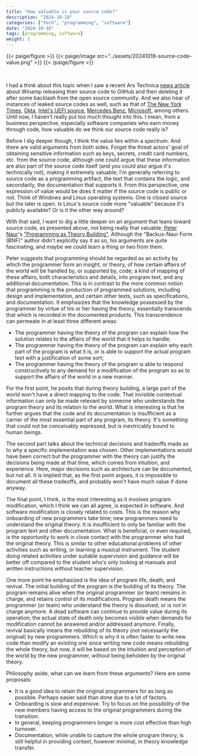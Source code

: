 ```yaml
---
title: "How valuable is your source code?"
description: "2024-10-18"
categories: ["tech", "programming", "software"]
date: "2024-10-18"
tags: [programming, software]
weight: 1
---
```

{{< paige/figure >}}
{{< paige/image src="../assets/20241018-source-code-value.png" >}}
{{< /paige/figure >}}

<br>

I had a think about this topic when I saw a recent Ars Technica [news article](https://arstechnica.com/gadgets/2024/10/winamp-really-whips-open-source-coders-into-frenzy-with-its-source-release/) about Winamp releasing their source code to GitHub and then deleting it after some backlash from the open source community. And we also hear of instances of leaked source codes as well, such as that of [The New York Times](https://www.securityweek.com/new-york-times-responds-to-source-code-leak/), [Okta](https://thehackernews.com/2022/12/hackers-breach-oktas-github.html), [Intel's UEFI source](https://www.securityweek.com/intel-confirms-uefi-source-code-leak-security-experts-raise-concerns/), [Mercedes Benz](https://www.securityweek.com/leaked-github-token-exposed-mercedes-source-code/), [Microsoft](https://www.bleepingcomputer.com/news/microsoft/lapsus-hackers-leak-37gb-of-microsofts-alleged-source-code/), among others. Until now, I haven't really put too much thought into this. I mean, from a business perspective, especially software companies who earn money through code, how valuable do we think our source code really is?

Before I dig deeper though, I think the value lies within a spectrum. And there are valid arguments from both sides. Forget the threat actors' goal of obtaining sensitive information such as keys, secrets, credit card numbers, etc. from the source code, although one could argue that these information are also part of the source code itself (and you could also argue it's technically not), making it extremely valuable; I'm generally referring to source code as a programming artifact, the text that contains the logic, and secondarily, the documentation that supports it. From this perspective, one expression of value would be does it matter if the source code is public or not. Think of Windows and Linux operating systems. One is closed source but the later is open. Is Linux's source code more "valuable" because it's publicly available? Or is it the other way around?

With that said, I want to dig a little deeper on an argument that leans toward source code, as presented above, not being really that valuable; [Peter Naur](https://en.wikipedia.org/wiki/Peter_Naur)'s ["Programming as Theory Building"](https://pages.cs.wisc.edu/~remzi/Naur.pdf). Although the "Backus-Naur Form (BNF)" author didn't explicitly say it as so, his arguments are quite fascinating, and maybe we could learn a thing or two from them.

Peter suggests that programming should be regarded as an activity by which the programmer form an insight, or theory, of how certain affairs of the world will be handled by, or supported by, code; a kind of mapping of these affairs, both characteristics and details, into program text, and any additional documentation. This is in contrast to the more common notion that programming is the production of programmed solutions, including design and implementation, and certain other texts, such as specifications, and documentation. It emphasizes that the knowledge possessed by the programmer by virtue of his or her having the theory, essentially transcends that which is recorded in the documented products. This transcendence can permeate in at least three different areas:

* The programmer having the theory of the program can explain how the solution relates to the affairs of the world that it helps to handle;
* The programmer having the theory of the program can explain why each part of the program is what it is, or is able to support the actual program text with a justification of some sort;
* The programmer having the theory of the program is able to respond constructively to any demand for a modification of the program so as to support the affairs of the world in a new manner.

For the first point, he posits that during theory building, a large part of the world won't have a direct mapping to the code. That invisible contextual information can only be made relevant by someone who understands the program theory and its relation to the world. What is interesting is that he further argues that the code and its documentation is insufficient as a carrier of the most essential part of any program, its theory. It's something that could not be conceivably expressed, but is inextricably bound to human beings.

The second part talks about the technical decisions and tradeoffs made as to why a specific implementation was chosen. Other implementations would have been correct but the programmer with the theory can justify the decisions being made at that time, which comes from intuition, and experience. Here, major decisions such as architecture can be documented, but not all. It is implied that, as the first point argues, it is impossible to document all these tradeoffs, and probably won't have much value if done anyway.

The final point, I think, is the most interesting as it involves program modification, which I think we can all agree, is expected in software. And software modification is closely related to costs. This is the reason why onboarding of new programmers take time; new programmers need to understand the original theory. It is insufficient to only be familiar with the program text and other documentation. What is beneficial, or even required, is the opportunity to work in close contact with the programmer who had the original theory. This is similar to other educational problems of other activities such as writing, or learning a musical instrument. The student doing related activities under suitable supervision and guidance will be better off compared to the student who's only looking at manuals and written instructions without teacher supervision.

One more point he emphasized is the idea of program life, death, and revival. The initial building of the program is the building of its theory. The program remains alive when the original programmer (or team) remains in charge, and retains control of its modifications. Program death means the programmer (or team) who understand the theory is dissolved, or is not in charge anymore. A dead software can continue to provide value during its operation; the actual state of death only becomes visible when demands for modification cannot be answered and/or addressed anymore. Finally, revival basically means the rebuilding of its theory (not necessarily the original) by new programmers. Which is why it is often faster to write new code than modify an existing one since writing new code means rebuilding the whole theory, but now, it will be based on the intuition and perception of the world by the new programmer, without being beholden by the original theory.

Philosophy aside, what can we learn from these arguments? Here are some proposals:

* It is a good idea to retain the original programmers for as long as possible. Perhaps easier said than done due to a lot of factors.
* Onboarding is slow and expensive. Try to focus on the possibility of the new members having access to the original programmers during the transition.
* In general, keeping programmers longer is more cost effective than high turnover.
* Documentation, while unable to capture the whole program theory, is still helpful in providing context, however minimal, in theory knowledge transfer.

<br>
